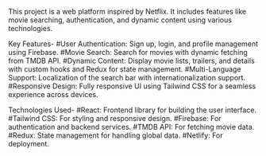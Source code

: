 This project is a web platform inspired by Netflix. It includes features like movie searching, authentication, and dynamic content using various technologies.

Key Features-
#User Authentication: Sign up, login, and profile management using Firebase.
#Movie Search: Search for movies with dynamic fetching from TMDB API.
#Dynamic Content: Display movie lists, trailers, and details with custom hooks and Redux for state management.
#Multi-Language Support: Localization of the search bar with internationalization support.
#Responsive Design: Fully responsive UI using Tailwind CSS for a seamless experience across devices.

Technologies Used-
#React: Frontend library for building the user interface.
#Tailwind CSS: For styling and responsive design.
#Firebase: For authentication and backend services.
#TMDB API: For fetching movie data.
#Redux: State management for handling global data.
#Netlify: For deployment.
